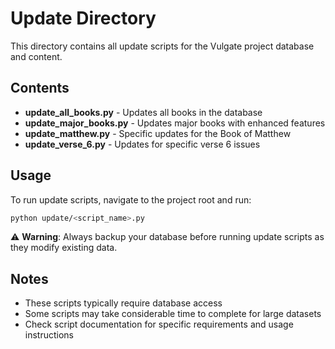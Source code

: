 # Update Directory

This directory contains all update scripts for the Vulgate project database and content.

## Contents

- **update_all_books.py** - Updates all books in the database
- **update_major_books.py** - Updates major books with enhanced features
- **update_matthew.py** - Specific updates for the Book of Matthew
- **update_verse_6.py** - Updates for specific verse 6 issues

## Usage

To run update scripts, navigate to the project root and run:

```bash
python update/<script_name>.py
```

⚠️ **Warning**: Always backup your database before running update scripts as they modify existing data.

## Notes

- These scripts typically require database access
- Some scripts may take considerable time to complete for large datasets
- Check script documentation for specific requirements and usage instructions 